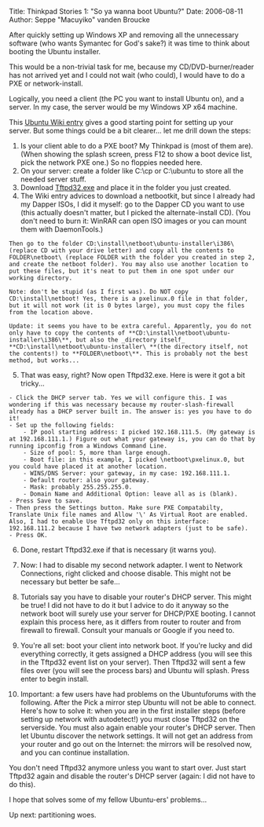 Title: Thinkpad Stories 1: "So ya wanna boot Ubuntu?"
Date: 2006-08-11
Author: Seppe "Macuyiko" vanden Broucke

After quickly setting up Windows XP and removing all the unnecessary software (who wants Symantec for God's sake?) it was time to think about booting the Ubuntu installer.  
This would be a non-trivial task for me, because my CD/DVD-burner/reader has not arrived yet and I could not wait (who could), I would have to do a PXE or network-install.  
Logically, you need a client (the PC you want to install Ubuntu on), and a server. In my case, the server would be my Windows XP x64 machine.  
This [Ubuntu Wiki entry](https://help.ubuntu.com/community/Installation/WindowsServerNetboot) gives a good starting point for setting up your server. But some things could be a bit clearer... let me drill down the steps:  
  1. Is your client able to do a PXE boot? My Thinkpad is (most of them are). (When showing the splash screen, press F12 to show a boot device list, pick the network PXE one.) So no floppies needed here.  
  2. On your server: create a folder like C:\cp or C:\ubuntu to store all the needed server stuff.
  3. Download [Tftpd32.exe](http://perso.orange.fr/philippe.jounin/tftpd32.html) and place it in the folder you just created.  4. The Wiki entry advices to download a netbootkit, but since I already had my Dapper ISOs, I did it myself: go to the Dapper CD you want to use (this actually doesn't matter, but I picked the alternate-install CD). (You don't need to burn it: WinRAR can open ISO images or you can mount them with DaemonTools.)      Then go to the folder CD:\install\netboot\ubuntu-installer\i386\ (replace CD with your drive letter) and copy all the contents to FOLDER\netboot\ (replace FOLDER with the folder you created in step 2, and create the netboot folder). You may also use another location to put these files, but it's neat to put them in one spot under our working directory.  
    Note: don't be stupid (as I first was). Do NOT copy CD:\install\netboot! Yes, there is a pxelinux.0 file in that folder, but it will not work (it is 0 bytes large), you must copy the files from the location above.  
    Update: it seems you have to be extra careful. Apparently, you do not only have to copy the contents of **CD:\install\netboot\ubuntu-installer\i386\**, but also the _directory itself_ **CD:\install\netboot\ubuntu-installer\ **(the directory itself, not the contents!) to **FOLDER\netboot\**. This is probably not the best method, but works...
  5. That was easy, right? Now open Tftpd32.exe. Here is were it got a bit tricky...  
    - Click the DHCP server tab. Yes we will configure this. I was wondering if this was necessary because my router-slash-firewall already has a DHCP server built in. The answer is: yes you have to do it!  
    - Set up the following fields:          - IP pool starting address: I picked 192.168.111.5. (My gateway is at 192.168.111.1.) Figure out what your gateway is, you can do that by running ipconfig from a Windows Command Line.        - Size of pool: 5, more than large enough.        - Boot file: in this example, I picked \netboot\pxelinux.0, but you could have placed it at another location.        - WINS/DNS Server: your gateway, in my case: 192.168.111.1.        - Default router: also your gateway.        - Mask: probably 255.255.255.0.        - Domain Name and Additional Option: leave all as is (blank).    - Press Save to save.      - Then press the Settings button. Make sure PXE Compatabilty, Translate Unix file names and Allow '\' As Virtual Root are enabled. Also, I had to enable Use Tftpd32 only on this interface: 192.168.111.2 because I have two network adapters (just to be safe).      - Press OK.
  6. Done, restart Tftpd32.exe if that is necessary (it warns you).

  7. Now: I had to disable my second network adapter. I went to Network Connections, right clicked and choose disable. This might not be necessary but better be safe...
  8. Tutorials say you have to disable your router's DHCP server. This might be true! I did not have to do it but I advice to do it anyway so the network boot will surely use your server for DHCP/PXE booting. I cannot explain this process here, as it differs from router to router and from firewall to firewall. Consult your manuals or Google if you need to.
  9. You're all set: boot your client into network boot. If you're lucky and did everything correctly, it gets assigned a DHCP address (you will see this in the Tftpd32 event list on your server). Then Tftpd32 will sent a few files over (you will see the process bars) and Ubuntu will splash. Press enter to begin install.
  10. Important: a few users have had problems on the Ubuntuforums with the following. After the Pick a mirror step Ubuntu will not be able to connect. Here's how to solve it: when you are in the first installer steps (before setting up network with autodetect!) you must close Tftpd32 on the serverside. You must also again enable your router's DHCP server. Then let Ubuntu discover the network settings. It will not get an address from your router and go out on the Internet: the mirrors will be resolved now, and you can continue installation.  
You don't need Tftpd32 anymore unless you want to start over. Just start Tftpd32 again and disable the router's DHCP server (again: I did not have to do this).  
I hope that solves some of my fellow Ubuntu-ers' problems...
Up next: partitioning woes.  